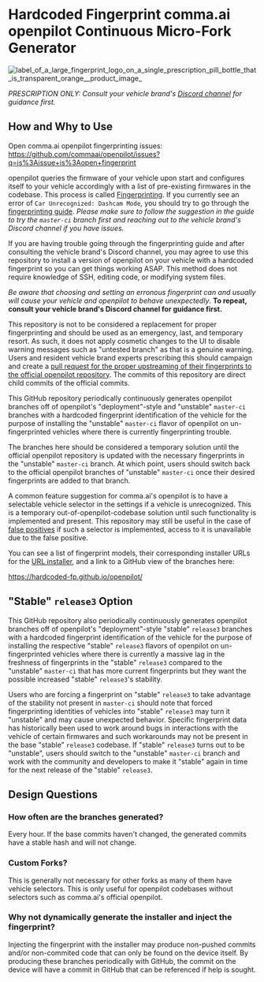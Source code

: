 # Hardcoded Fingerprint comma.ai openpilot Continuous Micro-Fork Generator

![label_of_a_large_fingerprint_logo_on_a_single_prescription_pill_bottle_that_is_transparent_orange__product_image_](https://github.com/hardcoded-fp/openpilot/assets/5363/e209996e-d1dc-45ff-8745-c5fbeea4573c)

*PRESCRIPTION ONLY: Consult your vehicle brand's [Discord channel](https://discord.comma.ai) for guidance first.*

## How and Why to Use

Open comma.ai openpilot fingerprinting issues: https://github.com/commaai/openpilot/issues?q=is%3Aissue+is%3Aopen+fingerprint 

openpilot queries the firmware of your vehicle upon start and configures itself to your vehicle accordingly with a list of pre-existing firmwares in the codebase. This process is called [Fingerprinting](https://github.com/commaai/openpilot/wiki/Fingerprinting). If you currently see an error of `Car Unrecognized: Dashcam Mode`, you should try to go through the [fingerprinting guide](https://github.com/commaai/openpilot/wiki/Fingerprinting). *Please make sure to follow the suggestion in the guide to try the `master-ci` branch first and reaching out to the vehicle brand's Discord channel if you have issues.*

If you are having trouble going through the fingerprinting guide and after consulting the vehicle brand's Discord channel, you may agree to use this repository to install a version of openpilot on your vehicle with a hardcoded fingerprint so you can get things working ASAP. This method does not require knowledge of SSH, editing code, or modifying system files.

_Be aware that choosing and setting an erronous fingerprint can and usually will cause your vehicle and openpilot to behave unexpectedly_. **To repeat, consult your vehicle brand's Discord channel for guidance first.**

This repository is not to be considered a replacement for proper fingerprinting and should be used as an emergency, last, and temporary resort. As such, it does not apply cosmetic changes to the UI to disable warning messages such as "untested branch" as that is a genuine warning. Users and resident vehicle brand experts prescribing this should campaign and create a [pull request for the proper upstreaming of their fingerprints to the official openpilot repository](https://github.com/commaai/openpilot/pulls). The commits of this repository are direct child commits of the official commits.

This GitHub repository periodically continuously generates openpilot branches off of openpilot's "deployment"-style and "unstable" `master-ci` branches with a hardcoded fingerprint identification of the vehicle for the purpose of installing the "unstable" `master-ci` flavor of openpilot on un-fingerprinted vehicles where there is currently fingerprinting trouble.

The branches here should be considered a temporary solution until the official openpilot repository is updated with the necessary fingerprints in the "unstable" `master-ci` branch. At which point, users should switch back to the official openpilot branches of "unstable" `master-ci` once their desired fingerprints are added to that branch.

A common feature suggestion for comma.ai's openpilot is to have a selectable vehicle selector in the settings if a vehicle is unrecognized. This is a temporary out-of-openpilot-codebase solution until such functionality is implemented and present. This repository may still be useful in the case of [false positives](https://github.com/commaai/openpilot/issues/28483) if such a selector is implemented, access to it is unavailable due to the false positive.

You can see a list of fingerprint models, their corresponding installer URLs for the [URL installer](https://github.com/commaai/openpilot/wiki/Forks#url-installers-at-installation-screen), and a link to a GitHub view of the branches here:

https://hardcoded-fp.github.io/openpilot/

## "Stable" `release3` Option

This GitHub repository also periodically continuously generates openpilot branches off of openpilot's "deployment"-style "stable" `release3` branches with a hardcoded fingerprint identification of the vehicle for the purpose of installing the respective "stable" `release3` flavors of openpilot on un-fingerprinted vehicles where there is currently a massive lag in the freshness of fingerprints in the "stable" `release3` compared to the "unstable" `master-ci` that has more current fingerprints but they want the possible increased "stable" `release3`'s stability.

Users who are forcing a fingerprint on "stable" `release3` to take advantage of the stability not present in `master-ci` should note that forced fingerprinting identities of vehicles into "stable" `release3` may turn it "unstable" and may cause unexpected behavior. Specific fingerprint data has historically been used to work around bugs in interactions with the vehicle of certain firmwares and such workarounds may not be present in the base "stable" `release3` codebase. If "stable" `release3` turns out to be "unstable", users should switch to the "unstable" `master-ci` branch and work with the community and developers to make it "stable" again in time for the next release of the "stable" `release3`.

## Design Questions

### How often are the branches generated?

Every hour. If the base commits haven't changed, the generated commits have a stable hash and will not change.

### Custom Forks?

This is generally not necessary for other forks as many of them have vehicle selectors. This is only useful for openpilot codebases without selectors such as comma.ai's official openpilot.

### Why not dynamically generate the installer and inject the fingerprint?

Injecting the fingerprint with the installer may produce non-pushed commits and/or non-commited code that can only be found on the device itself. By producing these branches periodically with GitHub, the commit on the device will have a commit in GitHub that can be referenced if help is sought.
